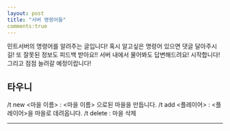 ```yaml
---
layout: post
title: "서버 명령어들"
comments:true
---
```


민트서버의 명령어를 알려주는 글입니다!
혹시 알고싶은 명령어 있으면 댓글 달아주시길!
또 잘못된 정보도 피드백 받아요!!
서버 내에서 물어봐도 답변해드려요!
시작합니다!
그리고 점점 늘려갈 예정이랍니다!
## 타우니
/t new <마을 이름> : <마을 이름> 으로된 마을을 만듭니다.
/t add <플레이어> : <플레이어>을 마을로 데려옵니다.
/t delete : 마을 삭제

- - -